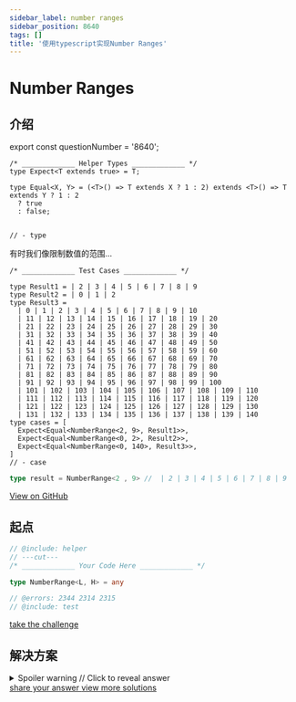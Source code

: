 ```yaml
---
sidebar_label: number ranges
sidebar_position: 8640
tags: []
title: '使用typescript实现Number Ranges'
---
```


# Number Ranges

## 介绍

export const questionNumber = '8640';

```twoslash include helper
/* _____________ Helper Types _____________ */
type Expect<T extends true> = T;

type Equal<X, Y> = (<T>() => T extends X ? 1 : 2) extends <T>() => T extends Y ? 1 : 2
  ? true
  : false;


// - type
```
  有时我们像限制数值的范围...

```twoslash include test
/* _____________ Test Cases _____________ */

type Result1 = | 2 | 3 | 4 | 5 | 6 | 7 | 8 | 9
type Result2 = | 0 | 1 | 2
type Result3 =
  | 0 | 1 | 2 | 3 | 4 | 5 | 6 | 7 | 8 | 9 | 10
  | 11 | 12 | 13 | 14 | 15 | 16 | 17 | 18 | 19 | 20
  | 21 | 22 | 23 | 24 | 25 | 26 | 27 | 28 | 29 | 30
  | 31 | 32 | 33 | 34 | 35 | 36 | 37 | 38 | 39 | 40
  | 41 | 42 | 43 | 44 | 45 | 46 | 47 | 48 | 49 | 50
  | 51 | 52 | 53 | 54 | 55 | 56 | 57 | 58 | 59 | 60
  | 61 | 62 | 63 | 64 | 65 | 66 | 67 | 68 | 69 | 70
  | 71 | 72 | 73 | 74 | 75 | 76 | 77 | 78 | 79 | 80
  | 81 | 82 | 83 | 84 | 85 | 86 | 87 | 88 | 89 | 90
  | 91 | 92 | 93 | 94 | 95 | 96 | 97 | 98 | 99 | 100
  | 101 | 102 | 103 | 104 | 105 | 106 | 107 | 108 | 109 | 110
  | 111 | 112 | 113 | 114 | 115 | 116 | 117 | 118 | 119 | 120
  | 121 | 122 | 123 | 124 | 125 | 126 | 127 | 128 | 129 | 130
  | 131 | 132 | 133 | 134 | 135 | 136 | 137 | 138 | 139 | 140
type cases = [
  Expect<Equal<NumberRange<2, 9>, Result1>>,
  Expect<Equal<NumberRange<0, 2>, Result2>>,
  Expect<Equal<NumberRange<0, 140>, Result3>>,
]
// - case
```
  

  ```ts
  type result = NumberRange<2 , 9> //  | 2 | 3 | 4 | 5 | 6 | 7 | 8 | 9
  ```


<span className="badge-links">
  <a className="view" target="\_blank" href={`https://tsch.js.org/${questionNumber}`}>
    View on GitHub
  </a>
</span>

## 起点

```ts twoslash
// @include: helper
// ---cut---
/* _____________ Your Code Here _____________ */

type NumberRange<L, H> = any

// @errors: 2344 2314 2315
// @include: test
```

<span className="badge-links">
  <a
    className="challenge"
    target="\_blank"
    href={`https://tsch.js.org/${questionNumber}/play`}
  >
    take the challenge
  </a>
</span>

## 解决方案

<details>

<summary>Spoiler warning // Click to reveal answer</summary>

```ts twoslash
// @include: helper

// @include: test
// @errors: 2344 2589 2314 1005
/* _____________ Answer Here _____________ */
/// ---cut---

// my solution
type NumberToArr<T extends number, A extends any[] = []> = T extends A['length'] ? A : NumberToArr<T, [...A, T]>;

type NumberRange<L extends number, H,  A extends any[] = NumberToArr<L>, U = never> = A['length'] extends H
  ? U|H
  : NumberRange<L, H, [...A, L], U|A['length']>

```

```ts twoslash
// most popular

type Utils<L, C extends any[] = [], R = L> = 
  C['length'] extends L
      ? R
      : Utils<L, [...C, 0], C['length'] | R>

type NumberRange<L, H> = L | Exclude<Utils<H>, Utils<L>>

```



</details>

<span className="badge-links">
  <a
    className="share"
    target="\_blank"
    href={`https://tsch.js.org/${questionNumber}/answer`}
  >
    share your answer
  </a>
  <a
    className="solution"
    target="\_blank"
    href={`https://tsch.js.org/${questionNumber}/solutions`}
  >
    view more solutions
  </a>
</span>
